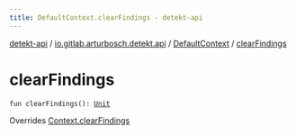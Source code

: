 ```yaml
---
title: DefaultContext.clearFindings - detekt-api
---
```


[detekt-api](../../index.html) / [io.gitlab.arturbosch.detekt.api](../index.html) / [DefaultContext](index.html) / [clearFindings](./clear-findings.html)

# clearFindings

`fun clearFindings(): `[`Unit`](https://kotlinlang.org/api/latest/jvm/stdlib/kotlin/-unit/index.html)

Overrides [Context.clearFindings](../-context/clear-findings.html)

